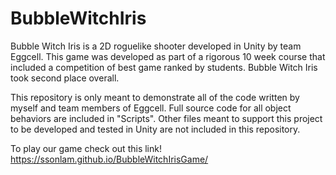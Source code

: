 # BubbleWitchIris
Bubble Witch Iris is a 2D roguelike shooter developed in Unity by team Eggcell. This game was developed as part of a rigorous 10 week course that included a competition of best game ranked by students. Bubble Witch Iris took second place overall. 

This repository is only meant to demonstrate all of the code written by myself and team members of Eggcell. Full source code for all object behaviors are included in "Scripts". Other files meant to support this project to be developed and tested in Unity are not included in this repository. 

To play our game check out this link! https://ssonlam.github.io/BubbleWitchIrisGame/
